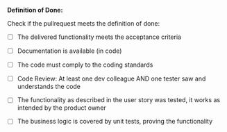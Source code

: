 **Definition of Done:**

Check if the pullrequest meets the definition of done:

- [ ]	The delivered functionality meets the acceptance criteria

- [ ]	Documentation is available (in code)

- [ ]	The code must comply to the coding standards

- [ ]	Code Review: At least one dev colleague AND one tester saw and understands the code

- [ ]	The functionality as described in the user story was tested, it works as intended by the product owner

- [ ]	The business logic is covered by unit tests, proving the functionality
